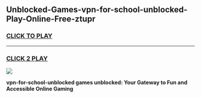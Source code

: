 
## Unblocked-Games-vpn-for-school-unblocked-Play-Online-Free-ztupr
<h3>
<a href="https://premium76.site?title=vpn-for-school-unblocked&ref=26A">CLICK TO PLAY</a></h3>
<hr>

<h3>
<a href="https://premium76.site?title=vpn-for-school-unblocked&ref=26A">CLICK 2 PLAY</a>
  
</h3>

<a href="https://premium76.site?title=vpn-for-school-unblocked&ref=26A"><img src="https://clearcache.store/games.png"></a>


**vpn-for-school-unblocked games unblocked: Your Gateway to Fun and Accessible Online Gaming**
